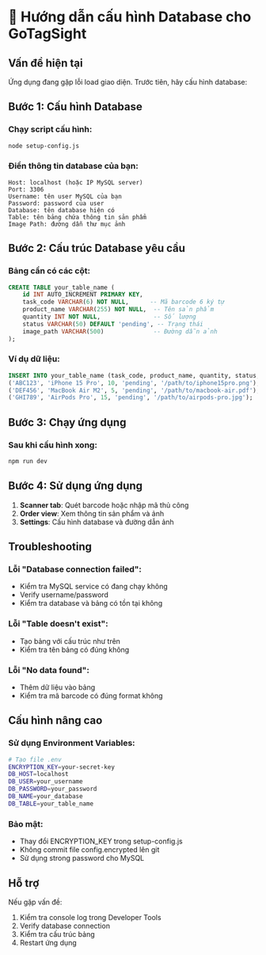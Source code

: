 # 🔧 Hướng dẫn cấu hình Database cho GoTagSight

## Vấn đề hiện tại
Ứng dụng đang gặp lỗi load giao diện. Trước tiên, hãy cấu hình database:

## Bước 1: Cấu hình Database

### Chạy script cấu hình:
```bash
node setup-config.js
```

### Điền thông tin database của bạn:
```
Host: localhost (hoặc IP MySQL server)
Port: 3306
Username: tên user MySQL của bạn
Password: password của user
Database: tên database hiện có
Table: tên bảng chứa thông tin sản phẩm
Image Path: đường dẫn thư mục ảnh
```

## Bước 2: Cấu trúc Database yêu cầu

### Bảng cần có các cột:
```sql
CREATE TABLE your_table_name (
    id INT AUTO_INCREMENT PRIMARY KEY,
    task_code VARCHAR(6) NOT NULL,      -- Mã barcode 6 ký tự
    product_name VARCHAR(255) NOT NULL,  -- Tên sản phẩm
    quantity INT NOT NULL,               -- Số lượng
    status VARCHAR(50) DEFAULT 'pending', -- Trạng thái
    image_path VARCHAR(500)              -- Đường dẫn ảnh
);
```

### Ví dụ dữ liệu:
```sql
INSERT INTO your_table_name (task_code, product_name, quantity, status, image_path) VALUES
('ABC123', 'iPhone 15 Pro', 10, 'pending', '/path/to/iphone15pro.png'),
('DEF456', 'MacBook Air M2', 5, 'pending', '/path/to/macbook-air.pdf'),
('GHI789', 'AirPods Pro', 15, 'pending', '/path/to/airpods-pro.jpg');
```

## Bước 3: Chạy ứng dụng

### Sau khi cấu hình xong:
```bash
npm run dev
```

## Bước 4: Sử dụng ứng dụng

1. **Scanner tab**: Quét barcode hoặc nhập mã thủ công
2. **Order view**: Xem thông tin sản phẩm và ảnh
3. **Settings**: Cấu hình database và đường dẫn ảnh

## Troubleshooting

### Lỗi "Database connection failed":
- Kiểm tra MySQL service có đang chạy không
- Verify username/password
- Kiểm tra database và bảng có tồn tại không

### Lỗi "Table doesn't exist":
- Tạo bảng với cấu trúc như trên
- Kiểm tra tên bảng có đúng không

### Lỗi "No data found":
- Thêm dữ liệu vào bảng
- Kiểm tra mã barcode có đúng format không

## Cấu hình nâng cao

### Sử dụng Environment Variables:
```bash
# Tạo file .env
ENCRYPTION_KEY=your-secret-key
DB_HOST=localhost
DB_USER=your_username
DB_PASSWORD=your_password
DB_NAME=your_database
DB_TABLE=your_table_name
```

### Bảo mật:
- Thay đổi ENCRYPTION_KEY trong setup-config.js
- Không commit file config.encrypted lên git
- Sử dụng strong password cho MySQL

## Hỗ trợ

Nếu gặp vấn đề:
1. Kiểm tra console log trong Developer Tools
2. Verify database connection
3. Kiểm tra cấu trúc bảng
4. Restart ứng dụng 
